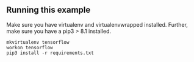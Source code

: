 ## Running this example

Make sure you have virtualenv and virtualenvwrapped installed. Further, make sure you have a pip3 > 8.1 installed.
```
mkvirtualenv tensorflow
workon tensorflow
pip3 install -r requirements.txt
```
